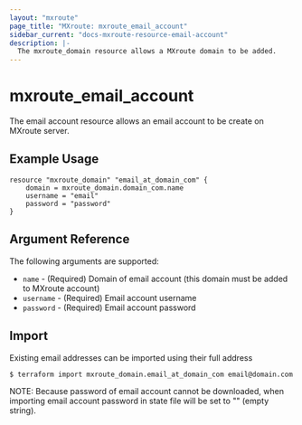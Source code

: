 ```yaml
---
layout: "mxroute"
page_title: "MXroute: mxroute_email_account"
sidebar_current: "docs-mxroute-resource-email-account"
description: |-
  The mxroute_domain resource allows a MXroute domain to be added.
---
```


# mxroute\_email\_account

The email account resource allows an email account to be create on MXroute server.

## Example Usage

```hcl
resource "mxroute_domain" "email_at_domain_com" {
	domain = mxroute_domain.domain_com.name
	username = "email"
	password = "password"
}
```

## Argument Reference

The following arguments are supported:

* `name` - (Required) Domain of email account (this domain must be added to MXroute account)
* `username` - (Required) Email account username
* `password` - (Required) Email account password

## Import

Existing email addresses can be imported using their full address

```shell
$ terraform import mxroute_domain.email_at_domain_com email@domain.com
```

NOTE: Because password of email account cannot be downloaded, when importing email account password in state file will be set to "" (empty string).